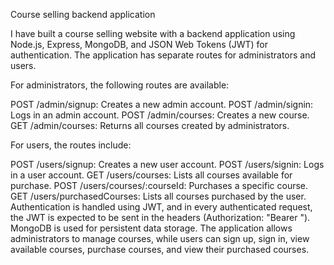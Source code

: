 Course selling backend application

I have built a course selling website with a backend application using Node.js, Express, MongoDB, and JSON Web Tokens (JWT) for authentication. The application has separate routes for administrators and users.

For administrators, the following routes are available:

POST /admin/signup: Creates a new admin account.
POST /admin/signin: Logs in an admin account.
POST /admin/courses: Creates a new course.
GET /admin/courses: Returns all courses created by administrators.

For users, the routes include:

POST /users/signup: Creates a new user account.
POST /users/signin: Logs in a user account.
GET /users/courses: Lists all courses available for purchase.
POST /users/courses/:courseId: Purchases a specific course.
GET /users/purchasedCourses: Lists all courses purchased by the user.
Authentication is handled using JWT, and in every authenticated request, the JWT is expected to be sent in the headers (Authorization: "Bearer <actual token>"). MongoDB is used for persistent data storage. The application allows administrators to manage courses, while users can sign up, sign in, view available courses, purchase courses, and view their purchased courses.